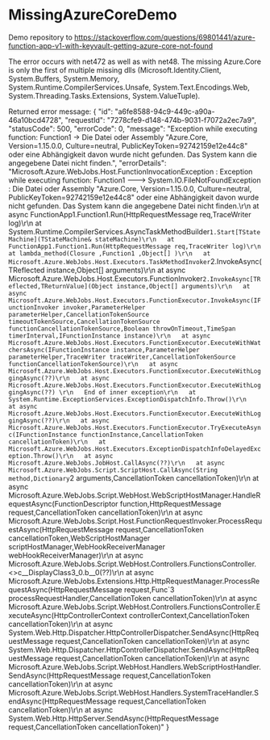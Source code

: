 # MissingAzureCoreDemo
Demo repository to https://stackoverflow.com/questions/69801441/azure-function-app-v1-with-keyvault-getting-azure-core-not-found

The error occurs with net472 as well as with net48. The missing Azure.Core is only the first of multiple missing dlls (Microsoft.Identity.Client, System.Buffers, System.Memory, System.Runtime.CompilerServices.Unsafe, System.Text.Encodings.Web, System.Threading.Tasks.Extensions, System.ValueTuple).

Returned error message:
{
    "id": "a6fe8588-94c9-449c-a90a-46a10bcd4728",
    "requestId": "7278cfe9-d148-474b-9031-f7072a2ec7a9",
    "statusCode": 500,
    "errorCode": 0,
    "message": "Exception while executing function: Function1 -> Die Datei oder Assembly \"Azure.Core, Version=1.15.0.0, Culture=neutral, PublicKeyToken=92742159e12e44c8\" oder eine Abhängigkeit davon wurde nicht gefunden. Das System kann die angegebene Datei nicht finden.",
    "errorDetails": "Microsoft.Azure.WebJobs.Host.FunctionInvocationException : Exception while executing function: Function1 ---> System.IO.FileNotFoundException : Die Datei oder Assembly \"Azure.Core, Version=1.15.0.0, Culture=neutral, PublicKeyToken=92742159e12e44c8\" oder eine Abhängigkeit davon wurde nicht gefunden. Das System kann die angegebene Datei nicht finden.\r\n   at async FunctionApp1.Function1.Run(HttpRequestMessage req,TraceWriter log)\r\n   at System.Runtime.CompilerServices.AsyncTaskMethodBuilder`1.Start[TStateMachine](TStateMachine& stateMachine)\r\n   at FunctionApp1.Function1.Run(HttpRequestMessage req,TraceWriter log)\r\n   at lambda_method(Closure ,Function1 ,Object[] )\r\n   at Microsoft.Azure.WebJobs.Host.Executors.TaskMethodInvoker`2.InvokeAsync(TReflected instance,Object[] arguments)\r\n   at async Microsoft.Azure.WebJobs.Host.Executors.FunctionInvoker`2.InvokeAsync[TReflected,TReturnValue](Object instance,Object[] arguments)\r\n   at async Microsoft.Azure.WebJobs.Host.Executors.FunctionExecutor.InvokeAsync(IFunctionInvoker invoker,ParameterHelper parameterHelper,CancellationTokenSource timeoutTokenSource,CancellationTokenSource functionCancellationTokenSource,Boolean throwOnTimeout,TimeSpan timerInterval,IFunctionInstance instance)\r\n   at async Microsoft.Azure.WebJobs.Host.Executors.FunctionExecutor.ExecuteWithWatchersAsync(IFunctionInstance instance,ParameterHelper parameterHelper,TraceWriter traceWriter,CancellationTokenSource functionCancellationTokenSource)\r\n   at async Microsoft.Azure.WebJobs.Host.Executors.FunctionExecutor.ExecuteWithLoggingAsync(??)\r\n   at async Microsoft.Azure.WebJobs.Host.Executors.FunctionExecutor.ExecuteWithLoggingAsync(??) \r\n   End of inner exception\r\n   at System.Runtime.ExceptionServices.ExceptionDispatchInfo.Throw()\r\n   at async Microsoft.Azure.WebJobs.Host.Executors.FunctionExecutor.ExecuteWithLoggingAsync(??)\r\n   at async Microsoft.Azure.WebJobs.Host.Executors.FunctionExecutor.TryExecuteAsync(IFunctionInstance functionInstance,CancellationToken cancellationToken)\r\n   at Microsoft.Azure.WebJobs.Host.Executors.ExceptionDispatchInfoDelayedException.Throw()\r\n   at async Microsoft.Azure.WebJobs.JobHost.CallAsync(??)\r\n   at async Microsoft.Azure.WebJobs.Script.ScriptHost.CallAsync(String method,Dictionary`2 arguments,CancellationToken cancellationToken)\r\n   at async Microsoft.Azure.WebJobs.Script.WebHost.WebScriptHostManager.HandleRequestAsync(FunctionDescriptor function,HttpRequestMessage request,CancellationToken cancellationToken)\r\n   at async Microsoft.Azure.WebJobs.Script.Host.FunctionRequestInvoker.ProcessRequestAsync(HttpRequestMessage request,CancellationToken cancellationToken,WebScriptHostManager scriptHostManager,WebHookReceiverManager webHookReceiverManager)\r\n   at async Microsoft.Azure.WebJobs.Script.WebHost.Controllers.FunctionsController.<>c__DisplayClass3_0.<ExecuteAsync>b__0(??)\r\n   at async Microsoft.Azure.WebJobs.Extensions.Http.HttpRequestManager.ProcessRequestAsync(HttpRequestMessage request,Func`3 processRequestHandler,CancellationToken cancellationToken)\r\n   at async Microsoft.Azure.WebJobs.Script.WebHost.Controllers.FunctionsController.ExecuteAsync(HttpControllerContext controllerContext,CancellationToken cancellationToken)\r\n   at async System.Web.Http.Dispatcher.HttpControllerDispatcher.SendAsync(HttpRequestMessage request,CancellationToken cancellationToken)\r\n   at async System.Web.Http.Dispatcher.HttpControllerDispatcher.SendAsync(HttpRequestMessage request,CancellationToken cancellationToken)\r\n   at async Microsoft.Azure.WebJobs.Script.WebHost.Handlers.WebScriptHostHandler.SendAsync(HttpRequestMessage request,CancellationToken cancellationToken)\r\n   at async Microsoft.Azure.WebJobs.Script.WebHost.Handlers.SystemTraceHandler.SendAsync(HttpRequestMessage request,CancellationToken cancellationToken)\r\n   at async System.Web.Http.HttpServer.SendAsync(HttpRequestMessage request,CancellationToken cancellationToken)"
}
